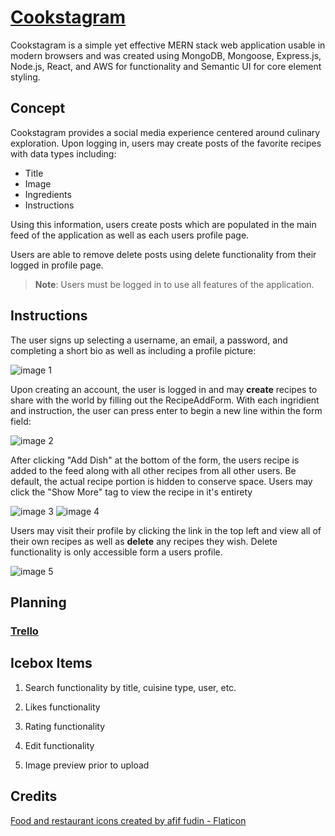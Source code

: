 # [Cookstagram](https://cookstagram.onrender.com/)

Cookstagram is a simple yet effective MERN stack web application usable in modern browsers and was created using MongoDB, Mongoose, Express.js, Node.js, React, and AWS for functionality and Semantic UI for core element styling.

## Concept

Cookstagram provides a social media experience centered around culinary exploration.  Upon logging in, users may create posts of the favorite recipes with data types including:

- Title
- Image
- Ingredients
- Instructions

Using this information, users create posts which are populated in the main feed of the application as well as each users profile page.

Users are able to remove delete posts using delete functionality from their logged in profile page.

>__Note__: Users must be logged in to use all features of the application.

## Instructions

The user signs up selecting a username, an email, a password, and completing a short bio as well as including a profile picture:

![image 1](https://i.imgur.com/Z0YiL7D.png)

Upon creating an account, the user is logged in and may __create__ recipes to share with the world by filling out the RecipeAddForm.  With each ingridient and instruction, the user can press enter to begin a new line within the form field:

![image 2](https://i.imgur.com/yQy3dVy.png)

After clicking "Add Dish" at the bottom of the form, the users recipe is added to the feed along with all other recipes from all other users.  Be default, the actual recipe portion is hidden to conserve space.  Users may click the "Show More" tag to view the recipe in it's entirety

![image 3](https://i.imgur.com/VWrKz9U.png)
![image 4](https://i.imgur.com/LLFuNdf.png)

Users may visit their profile by clicking the link in the top left and view all of their own recipes as well as __delete__ any recipes they wish.  Delete functionality is only accessible form a users profile.

![image 5](https://i.imgur.com/Wsgof7Q.png)

## Planning

### [Trello](https://trello.com/b/OgbAYMdY/cookstagram-project-3)

## Icebox Items

1. Search functionality by title, cuisine type, user, etc.

2. Likes functionality

3. Rating functionality
 
4. Edit functionality

5. Image preview prior to upload

## Credits

<a href="https://www.flaticon.com/free-icons/food-and-restaurant" title="food and restaurant icons">Food and restaurant icons created by afif fudin - Flaticon</a>